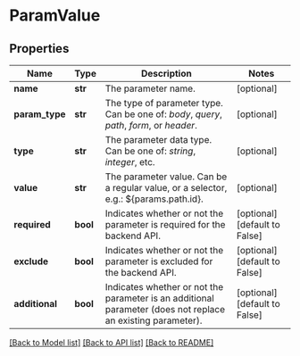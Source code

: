 # ParamValue

## Properties
Name | Type | Description | Notes
------------ | ------------- | ------------- | -------------
**name** | **str** | The parameter name. | [optional] 
**param_type** | **str** | The type of parameter type.  Can be one of: *body*, *query*, *path*, *form*, or *header*. | [optional] 
**type** | **str** | The parameter data type.  Can be one of: *string*, *integer*, etc. | [optional] 
**value** | **str** | The parameter value.  Can be a regular value, or a selector, e.g.: ${params.path.id}. | [optional] 
**required** | **bool** | Indicates whether or not the parameter is required for the backend API. | [optional] [default to False]
**exclude** | **bool** | Indicates whether or not the parameter is excluded for the backend API. | [optional] [default to False]
**additional** | **bool** | Indicates whether or not the parameter is an additional parameter (does not replace an existing parameter). | [optional] [default to False]

[[Back to Model list]](../README.md#documentation-for-models) [[Back to API list]](../README.md#documentation-for-api-endpoints) [[Back to README]](../README.md)


